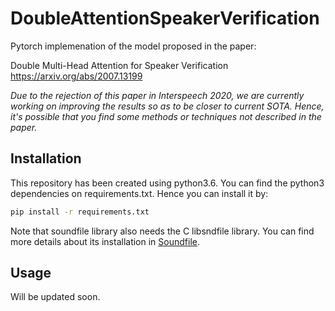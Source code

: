 # DoubleAttentionSpeakerVerification

Pytorch implemenation of the model proposed in the paper:

Double Multi-Head Attention for Speaker Verification
https://arxiv.org/abs/2007.13199

*Due to the rejection of this paper in Interspeech 2020, we are currently
working on improving the results so as to be closer to current SOTA.
Hence, it's possible that you find some methods or techniques not described
in the paper.*

## Installation

This repository has been created using python3.6. You can find the python3
dependencies on requirements.txt. Hence you can install it by:

```bash
pip install -r requirements.txt
```

Note that soundfile library also needs the C libsndfile library. You can find
more details about its installation in [Soundfile](https://pysoundfile.readthedocs.io/en/latest/).

## Usage

Will be updated soon.

